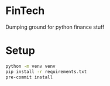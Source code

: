 # FinTech

Dumping ground for python finance stuff


# Setup
```bash
python -m venv venv
pip install -r requirements.txt
pre-commit install
```
